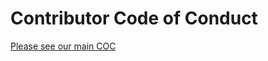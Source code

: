 # Contributor Code of Conduct

[Please see our main COC](https://github.com/IT-Minds/it-minds/blob/main/CODE_OF_CONDUCT.md)
